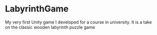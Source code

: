 # LabyrinthGame
 My very first Unity game I developed for a course in university. It is a take on the classic wooden labyrinth puzzle game 
